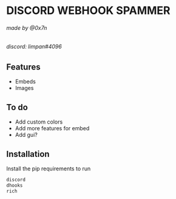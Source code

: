 # DISCORD WEBHOOK SPAMMER
###### made by @0x7n
###### discord: limpan#4096

## Features

- Embeds
- Images

## To do
- Add custom colors
- Add more features for embed
- Add gui?

## Installation
Install the pip requirements to run

```cmd
discord
dhooks
rich
```

